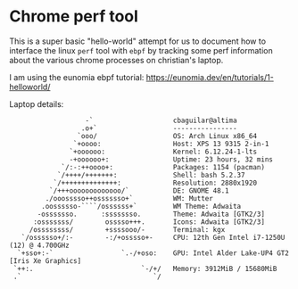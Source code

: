 # Chrome perf tool

This is a super basic "hello-world" attempt for us to document
how to interface the linux `perf` tool with `ebpf` by tracking
some perf information about the various chrome processes on
christian's laptop.

I am using the eunomia ebpf tutorial: https://eunomia.dev/en/tutorials/1-helloworld/


Laptop details:

```
                   -`                    cbaguilar@altima 
                  .o+`                   ---------------- 
                 `ooo/                   OS: Arch Linux x86_64 
                `+oooo:                  Host: XPS 13 9315 2-in-1 
               `+oooooo:                 Kernel: 6.12.24-1-lts 
               -+oooooo+:                Uptime: 23 hours, 32 mins 
             `/:-:++oooo+:               Packages: 1154 (pacman) 
            `/++++/+++++++:              Shell: bash 5.2.37 
           `/++++++++++++++:             Resolution: 2880x1920 
          `/+++ooooooooooooo/`           DE: GNOME 48.1 
         ./ooosssso++osssssso+`          WM: Mutter 
        .oossssso-````/ossssss+`         WM Theme: Adwaita 
       -osssssso.      :ssssssso.        Theme: Adwaita [GTK2/3] 
      :osssssss/        osssso+++.       Icons: Adwaita [GTK2/3] 
     /ossssssss/        +ssssooo/-       Terminal: kgx 
   `/ossssso+/:-        -:/+osssso+-     CPU: 12th Gen Intel i7-1250U (12) @ 4.700GHz 
  `+sso+:-`                 `.-/+oso:    GPU: Intel Alder Lake-UP4 GT2 [Iris Xe Graphics] 
 `++:.                           `-/+/   Memory: 3912MiB / 15680MiB 
 .`                                 `/
                                                                 
                                                                 
```

